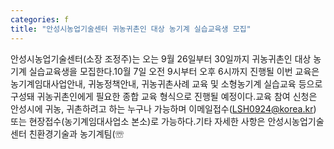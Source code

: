 ```yaml
---
categories: f
title: "안성시농업기술센터 귀농귀촌인 대상 농기계 실습교육생 모집"
---
```

안성시농업기술센터(소장 조정주)는 오는 9월 26일부터 30일까지 귀농귀촌인 대상 농기계 실습교육생을 모집한다.10월 7일 오전 9시부터 오후 6시까지 진행될 이번 교육은 농기계임대사업안내, 귀농정책안내, 귀농귀촌사례 교육 및 소형농기계 실습교육 등으로 구성돼 귀농귀촌인에게 필요한 종합 교육 형식으로 진행될 예정이다.교육 참여 신청은 안성시에 귀농, 귀촌하려고 하는 누구나 가능하며 이메일접수(LSH0924@korea.kr) 또는 현장접수(농기계임대사업소 본소)로 가능하다.기타 자세한 사항은 안성시농업기술센터 친환경기술과 농기계팀(☏